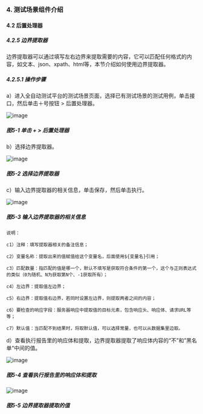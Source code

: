 ### 4. 测试场景组件介绍

#### 4.2 后置处理器

##### 4.2.5 边界提取器

边界提取器可以通过填写左右边界来提取需要的内容，它可以匹配任何格式的内容，如文本、json、xpath、html等，本节介绍如何使用边界提取器。

##### 4.2.5.1 操作步骤

a）进入全自动测试平台的测试场景页面，选择已有测试场景的测试用例，单击接口，然后单击＋号按钮 > 后置处理器。

![image](https://user-images.githubusercontent.com/79617492/192239116-2f7a3f56-b638-452b-b559-c75f03842abe.png)

##### 图5-1 单击 + > 后置处理器

b）选择边界提取器。

![image](https://user-images.githubusercontent.com/79617492/192239147-96e59a90-9cbf-4608-af83-f7deabc4912b.png)

##### 图5-2 选择边界提取器

c）输入边界提取器的相关信息，单击保存，然后单击执行。

![image](https://user-images.githubusercontent.com/79617492/192239164-b6819430-b5e0-4948-9843-90a90e0bd4a4.png)

##### 图5-3 输入边界提取器的相关信息

```
说明：

c1）注释：填写提取器相关的备注信息；

c2）变量名称：提取出来的值赋值给这个变量名，后面使用${变量名}引用；

c3）匹配数量：指匹配的值是哪一个，默认不填写是获取符合条件的第一个，这个与正则表达式的类似（0为随机、N为获取第N个、-1获取所有）；

c4）左边界：提取值左边界；

c5）右边界：提取值右边界，若同时设置左边界，则提取两者之间的内容；

c6）要检查的响应字段：服务器响应中提取值的目标元素，包含响应头、响应体、请求URL等等；

c7）默认值：当匹配不到结果时，将取默认值，可以选择常量，也可以从数据集里边取。
```

d）查看执行报告里的响应体和提取，边界提取器提取了响应体内容的“不”和”黑名单“中间的值。

![image](https://user-images.githubusercontent.com/79617492/192239189-bafe30f0-8ae2-4622-b49b-f01f2d0e3c22.png)

##### 图5-4 查看执行报告里的响应体和提取

![image](https://user-images.githubusercontent.com/79617492/192239206-e9b39a90-b522-40e6-861c-680475a4d7a7.png)

##### 图5-5 边界提取器提取的值
